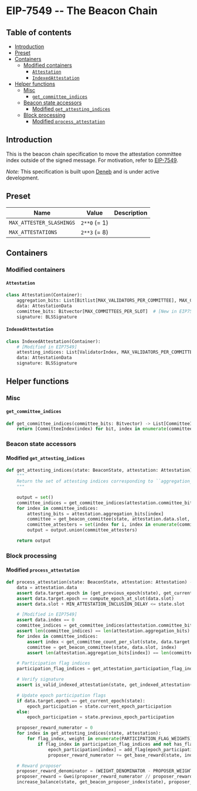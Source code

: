 # EIP-7549 -- The Beacon Chain

## Table of contents

<!-- TOC -->
<!-- START doctoc generated TOC please keep comment here to allow auto update -->
<!-- DON'T EDIT THIS SECTION, INSTEAD RE-RUN doctoc TO UPDATE -->

- [Introduction](#introduction)
- [Preset](#preset)
- [Containers](#containers)
  - [Modified containers](#modified-containers)
    - [`Attestation`](#attestation)
    - [`IndexedAttestation`](#indexedattestation)
- [Helper functions](#helper-functions)
  - [Misc](#misc)
    - [`get_committee_indices`](#get_committee_indices)
  - [Beacon state accessors](#beacon-state-accessors)
    - [Modified `get_attesting_indices`](#modified-get_attesting_indices)
  - [Block processing](#block-processing)
    - [Modified `process_attestation`](#modified-process_attestation)

<!-- END doctoc generated TOC please keep comment here to allow auto update -->
<!-- /TOC -->

## Introduction

This is the beacon chain specification to move the attestation committee index outside of the signed message. For motivation, refer to [EIP-7549](https://eips.ethereum.org/EIPS/eip-7549).

*Note:* This specification is built upon [Deneb](../../deneb/beacon_chain.md) and is under active development.

## Preset

| Name | Value | Description |
| - | - | - |
| `MAX_ATTESTER_SLASHINGS` | `2**0` (= 1) |
| `MAX_ATTESTATIONS`       | `2**3` (= 8) |

## Containers

### Modified containers

#### `Attestation`

```python
class Attestation(Container):
    aggregation_bits: List[Bitlist[MAX_VALIDATORS_PER_COMMITTEE], MAX_COMMITTEES_PER_SLOT]  # [Modified in EIP7549]
    data: AttestationData
    committee_bits: Bitvector[MAX_COMMITTEES_PER_SLOT]  # [New in EIP7549]
    signature: BLSSignature
```

#### `IndexedAttestation`

```python
class IndexedAttestation(Container):
    # [Modified in EIP7549]
    attesting_indices: List[ValidatorIndex, MAX_VALIDATORS_PER_COMMITTEE * MAX_COMMITTEES_PER_SLOT]
    data: AttestationData
    signature: BLSSignature
```

## Helper functions

### Misc

#### `get_committee_indices`

```python
def get_committee_indices(committee_bits: Bitvector) -> List[CommitteeIndex]:
    return [CommitteeIndex(index) for bit, index in enumerate(committee_bits) if bit]
```

### Beacon state accessors

#### Modified `get_attesting_indices`

```python
def get_attesting_indices(state: BeaconState, attestation: Attestation) -> Set[ValidatorIndex]:
    """
    Return the set of attesting indices corresponding to ``aggregation_bits`` and ``committee_bits``.
    """

    output = set()
    committee_indices = get_committee_indices(attestation.committee_bits)
    for index in committee_indices:
        attesting_bits = attestation.aggregation_bits[index]
        committee = get_beacon_committee(state, attestation.data.slot, index)
        committee_attesters = set(index for i, index in enumerate(committee) if attesting_bits[i])
        output = output.union(committee_attesters)

    return output
```

### Block processing

#### Modified `process_attestation`

```python
def process_attestation(state: BeaconState, attestation: Attestation) -> None:
    data = attestation.data
    assert data.target.epoch in (get_previous_epoch(state), get_current_epoch(state))
    assert data.target.epoch == compute_epoch_at_slot(data.slot)
    assert data.slot + MIN_ATTESTATION_INCLUSION_DELAY <= state.slot

    # [Modified in EIP7549]
    assert data.index == 0
    committee_indices = get_committee_indices(attestation.committee_bits)
    assert len(committee_indices) == len(attestation.aggregation_bits)
    for index in committee_indices:
        assert index < get_committee_count_per_slot(state, data.target.epoch)
        committee = get_beacon_committee(state, data.slot, index)
        assert len(attestation.aggregation_bits[index]) == len(committee)

    # Participation flag indices
    participation_flag_indices = get_attestation_participation_flag_indices(state, data, state.slot - data.slot)

    # Verify signature
    assert is_valid_indexed_attestation(state, get_indexed_attestation(state, attestation))

    # Update epoch participation flags
    if data.target.epoch == get_current_epoch(state):
        epoch_participation = state.current_epoch_participation
    else:
        epoch_participation = state.previous_epoch_participation

    proposer_reward_numerator = 0
    for index in get_attesting_indices(state, attestation):
        for flag_index, weight in enumerate(PARTICIPATION_FLAG_WEIGHTS):
            if flag_index in participation_flag_indices and not has_flag(epoch_participation[index], flag_index):
                epoch_participation[index] = add_flag(epoch_participation[index], flag_index)
                proposer_reward_numerator += get_base_reward(state, index) * weight

    # Reward proposer
    proposer_reward_denominator = (WEIGHT_DENOMINATOR - PROPOSER_WEIGHT) * WEIGHT_DENOMINATOR // PROPOSER_WEIGHT
    proposer_reward = Gwei(proposer_reward_numerator // proposer_reward_denominator)
    increase_balance(state, get_beacon_proposer_index(state), proposer_reward)
```
